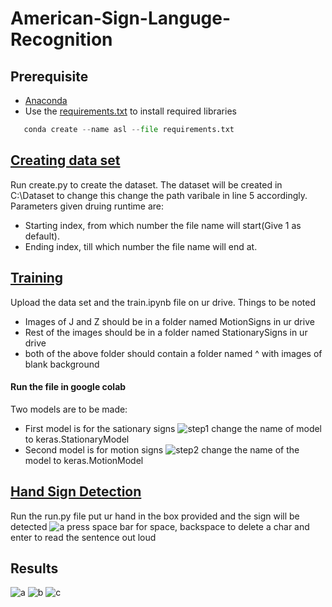 # American-Sign-Languge-Recognition
## Prerequisite
- [Anaconda](https://www.anaconda.com/)
- Use the [requirements.txt](https://github.com/nabaneetLahiri/American-Sign-Languge-Recognition/blob/main/requirements.txt) to install required libraries
 ```python
    conda create --name asl --file requirements.txt
 ```

## [Creating data set](https://github.com/nabaneetLahiri/American-Sign-Languge-Recognition/blob/main/create.py)
Run create.py to create the dataset. The dataset will be created in C:\Dataset to change this change the path varibale in line 5 accordingly. 
Parameters given druing runtime are: 
- Starting index, from which number the file name will start(Give 1 as default). 
- Ending index, till which number the file name will end at.

## [Training](https://github.com/nabaneetLahiri/American-Sign-Languge-Recognition/blob/main/train.ipynb)
Upload the data set and the train.ipynb file on ur drive. Things to be noted
- Images of J and Z should be in a folder named MotionSigns in ur drive 
- Rest of the images should be in a folder named StationarySigns in ur drive
- both of the above folder should contain a folder named ^ with images of blank background

#### Run the file in google colab 
Two models are to be made:
- First model is for the sationary signs ![step1](https://user-images.githubusercontent.com/42116611/109387193-e9e85380-7925-11eb-89d1-7644426cf2f5.PNG) change the name of model to keras.StationaryModel
- Second model is for motion signs ![step2](https://user-images.githubusercontent.com/42116611/109387218-1bf9b580-7926-11eb-98e5-2922cf331359.PNG) change the name of the model to keras.MotionModel

## [Hand Sign Detection](https://github.com/nabaneetLahiri/American-Sign-Languge-Recognition/blob/main/Run.py)
Run the run.py file put ur hand in the box provided and the sign will be detected
![a](https://user-images.githubusercontent.com/42116611/109385459-07172500-791a-11eb-9d77-a1ded088efa2.PNG)
press space bar for space, backspace to delete a char and enter to read the sentence out loud







## Results
![a](https://user-images.githubusercontent.com/42116611/109385459-07172500-791a-11eb-9d77-a1ded088efa2.PNG)
![b](https://user-images.githubusercontent.com/42116611/109385460-08e0e880-791a-11eb-8983-9db971849ef1.PNG)
![c](https://user-images.githubusercontent.com/42116611/109385461-09797f00-791a-11eb-9ef7-f9aa0872f2f7.PNG)
